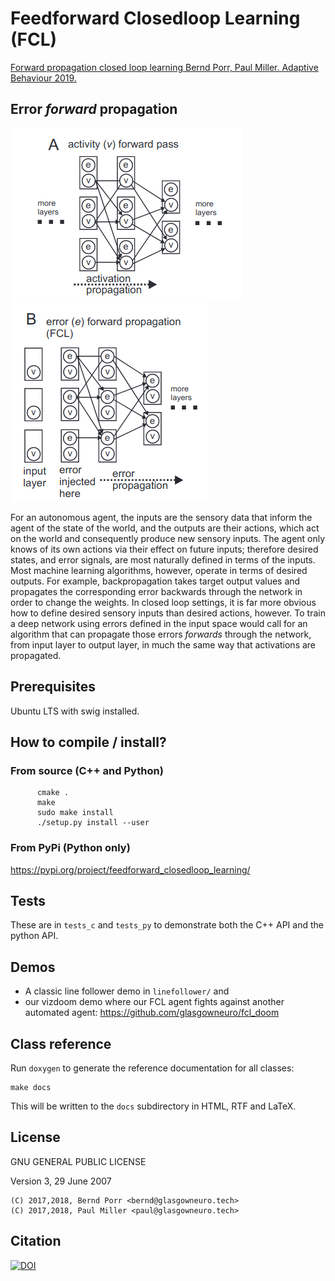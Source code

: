 # Feedforward Closedloop Learning (FCL)

[Forward propagation closed loop learning
Bernd Porr, Paul Miller. Adaptive Behaviour 2019.](https://journals.sagepub.com/doi/10.1177/1059712319851070)

## Error _forward_ propagation

![alt tag](2.png)
![alt tag](1.png)

For an autonomous agent, the inputs are the sensory data that inform the agent of the state of the world, and the outputs are their actions, which act on the world and consequently produce new sensory inputs. The agent only knows of its own actions via their effect on future inputs; therefore desired states, and error signals, are most naturally defined in terms of the inputs. Most machine learning algorithms, however, operate in terms of desired outputs. For example, backpropagation takes target output values and propagates the corresponding error backwards through the network in order to change the weights. In closed loop settings, it is far more obvious how to define desired sensory inputs than desired actions, however. To train a deep network using errors defined in the input space would call for an algorithm that can propagate those errors _forwards_ through the network, from input layer to output layer, in much the same way that activations are propagated.

## Prerequisites

Ubuntu LTS with swig installed.


## How to compile / install?

### From source (C++ and Python)
```
      cmake .
      make
      sudo make install
      ./setup.py install --user
```

### From PyPi (Python only)

https://pypi.org/project/feedforward_closedloop_learning/

## Tests

These are in `tests_c` and `tests_py` to demonstrate both the C++ API and the python
API.

## Demos

   * A classic line follower demo in `linefollower/` and
   * our vizdoom demo where our FCL agent fights against another automated agent: https://github.com/glasgowneuro/fcl_doom

## Class reference

Run `doxygen` to generate the reference documentation for all classes:
```
make docs
```
This will be written to the `docs` subdirectory in HTML, RTF and LaTeX.

## License

GNU GENERAL PUBLIC LICENSE

Version 3, 29 June 2007

```
(C) 2017,2018, Bernd Porr <bernd@glasgowneuro.tech>
(C) 2017,2018, Paul Miller <paul@glasgowneuro.tech>
```
## Citation

[![DOI](https://zenodo.org/badge/DOI/10.5281/zenodo.1944837.svg)](https://doi.org/10.5281/zenodo.1944837)
